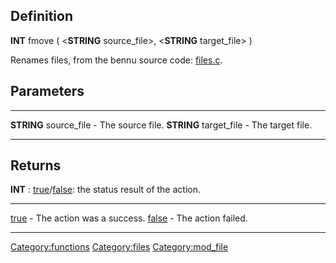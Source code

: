 Definition
----------

**INT** fmove ( &lt;**STRING** source\_file&gt;, &lt;**STRING**
target\_file&gt; )

Renames files, from the bennu source code:
[files.c](http://bennugd.svn.sourceforge.net/viewvc/bennugd/core/common/files.c?revision=276&view=markup).

Parameters
----------

  ------------------------- --------------------
  **STRING** source\_file   - The source file.
  **STRING** target\_file   - The target file.
  ------------------------- --------------------

Returns
-------

**INT** : [true](true "wikilink")/[false](false "wikilink"): the status
result of the action.

  --------------------------- -----------------------------
  [true](true "wikilink")     - The action was a success.
  [false](false "wikilink")   - The action failed.
  --------------------------- -----------------------------

<Category:functions> <Category:files> <Category:mod_file>

